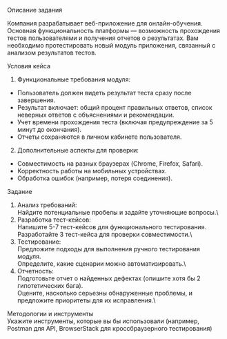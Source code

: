 Описание задания

Компания разрабатывает веб-приложение для онлайн-обучения. Основная
функциональность платформы — возможность прохождения тестов
пользователями и получения отчетов о результатах. Вам необходимо
протестировать новый модуль приложения, связанный с анализом
результатов тестов.

Условия кейса
1. Функциональные требования модуля:
- Пользователь должен видеть результат теста сразу после завершения.
- Результат включает: общий процент правильных ответов, список
неверных ответов с объяснениями и рекомендации.
- Учет времени прохождения теста (включая предупреждение за 5
минут до окончания).
- Отчеты сохраняются в личном кабинете пользователя.
2. Дополнительные аспекты для проверки:
- Совместимость на разных браузерах (Chrome, Firefox, Safari).
- Корректность работы на мобильных устройствах.
- Обработка ошибок (например, потеря соединения).

Задание
1. Анализ требований:\
Найдите потенциальные пробелы и задайте уточняющие вопросы.\
2. Разработка тест-кейсов:\
Напишите 5-7 тест-кейсов для функционального тестирования.\
Разработайте 3 тест-кейса для проверки совместимости.\
3. Тестирование:\
Предложите подходы для выполнения ручного тестирования модуля.\
Определите, какие сценарии можно автоматизировать.\
4. Отчетность:\
Подготовьте отчет о найденных дефектах (опишите хотя бы 2
гипотетических бага).\
Оцените, насколько серьезны обнаруженные проблемы, и предложите
приоритеты для их исправления.\

Методологии и инструменты\
Укажите инструменты, которые вы бы использовали (например, Postman для API, BrowserStack для кроссбраузерного тестирования)
